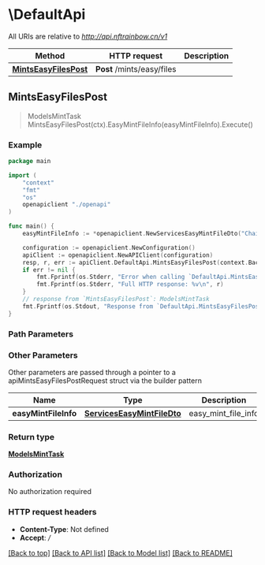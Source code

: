 # \DefaultApi

All URIs are relative to *http://api.nftrainbow.cn/v1*

Method | HTTP request | Description
------------- | ------------- | -------------
[**MintsEasyFilesPost**](DefaultApi.md#MintsEasyFilesPost) | **Post** /mints/easy/files | 



## MintsEasyFilesPost

> ModelsMintTask MintsEasyFilesPost(ctx).EasyMintFileInfo(easyMintFileInfo).Execute()



### Example

```go
package main

import (
    "context"
    "fmt"
    "os"
    openapiclient "./openapi"
)

func main() {
    easyMintFileInfo := *openapiclient.NewServicesEasyMintFileDto("Chain_example", "Description_example", *openapiclient.NewMultipartFileHeader(), "MintToAddress_example", "Name_example") // ServicesEasyMintFileDto | easy_mint_file_info

    configuration := openapiclient.NewConfiguration()
    apiClient := openapiclient.NewAPIClient(configuration)
    resp, r, err := apiClient.DefaultApi.MintsEasyFilesPost(context.Background()).EasyMintFileInfo(easyMintFileInfo).Execute()
    if err != nil {
        fmt.Fprintf(os.Stderr, "Error when calling `DefaultApi.MintsEasyFilesPost``: %v\n", err)
        fmt.Fprintf(os.Stderr, "Full HTTP response: %v\n", r)
    }
    // response from `MintsEasyFilesPost`: ModelsMintTask
    fmt.Fprintf(os.Stdout, "Response from `DefaultApi.MintsEasyFilesPost`: %v\n", resp)
}
```

### Path Parameters



### Other Parameters

Other parameters are passed through a pointer to a apiMintsEasyFilesPostRequest struct via the builder pattern


Name | Type | Description  | Notes
------------- | ------------- | ------------- | -------------
 **easyMintFileInfo** | [**ServicesEasyMintFileDto**](ServicesEasyMintFileDto.md) | easy_mint_file_info | 

### Return type

[**ModelsMintTask**](ModelsMintTask.md)

### Authorization

No authorization required

### HTTP request headers

- **Content-Type**: Not defined
- **Accept**: */*

[[Back to top]](#) [[Back to API list]](../README.md#documentation-for-api-endpoints)
[[Back to Model list]](../README.md#documentation-for-models)
[[Back to README]](../README.md)

